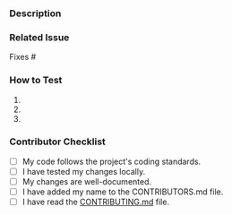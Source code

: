 <!--
Thank you for contributing to the Aegis WordPress Block Theme!

Please provide a clear and concise description of the changes you are proposing.
-->

### Description

<!--
What is the purpose of this pull request?
What problem does it solve?
-->

### Related Issue

<!--
Link to the issue that this pull request addresses.
If there is no issue, please create one first.
-->

Fixes #

### How to Test

<!--
Please provide detailed instructions on how to test your changes.
Include any setup required, and the steps to reproduce the behavior.
-->

1.
2.
3.

### Contributor Checklist

<!--
Please go through this checklist and make sure your PR is ready for review.
-->

- [ ] My code follows the project's coding standards.
- [ ] I have tested my changes locally.
- [ ] My changes are well-documented.
- [ ] I have added my name to the CONTRIBUTORS.md file.
- [ ] I have read the [CONTRIBUTING.md](https://github.com/aegiswp/theme/blob/develop/CONTRIBUTING.md) file.
